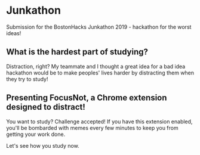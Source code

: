 # Junkathon

Submission for the BostonHacks Junkathon 2019 - hackathon for the worst ideas!

## What is the hardest part of studying?
Distraction, right?
My teammate and I thought a great idea for a bad idea hackathon would be to make peoples' lives harder by distracting them when they try to study!

## Presenting FocusNot, a Chrome extension designed to distract!

You want to study? Challenge accepted! If you have this extension enabled, you'll be bombarded with memes every few minutes to keep you from getting your work done.

Let's see how you study now.